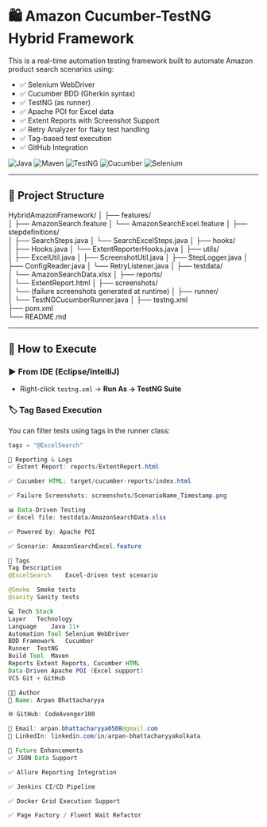 # 🛍️ Amazon Cucumber-TestNG Hybrid Framework

This is a real-time automation testing framework built to automate Amazon product search scenarios using:

- ✅ Selenium WebDriver
- ✅ Cucumber BDD (Gherkin syntax)
- ✅ TestNG (as runner)
- ✅ Apache POI for Excel data
- ✅ Extent Reports with Screenshot Support
- ✅ Retry Analyzer for flaky test handling
- ✅ Tag-based test execution
- ✅ GitHub Integration

![Java](https://img.shields.io/badge/Java-11+-brightgreen)
![Maven](https://img.shields.io/badge/Maven-Build-blue)
![TestNG](https://img.shields.io/badge/TestNG-7.9-orange)
![Cucumber](https://img.shields.io/badge/Cucumber-BDD-green)
![Selenium](https://img.shields.io/badge/Selenium-WebDriver-yellow)

---

## 📁 Project Structure

HybridAmazonFramework/
│
├── features/                   
│   ├── AmazonSearch.feature
│   └── AmazonSearchExcel.feature
│
├── stepdefinitions/           
│   ├── SearchSteps.java
│   └── SearchExcelSteps.java
│
├── hooks/                     
│   ├── Hooks.java
│   └── ExtentReporterHooks.java
│
├── utils/                     
│   ├── ExcelUtil.java
│   ├── ScreenshotUtil.java
│   ├── StepLogger.java
│   ├── ConfigReader.java
│   └── RetryListener.java
│
├── testdata/                  
│   └── AmazonSearchData.xlsx
│
├── reports/                   
│   └── ExtentReport.html
│
├── screenshots/               
│   └── (failure screenshots generated at runtime)
│
├── runner/                    
│   └── TestNGCucumberRunner.java
│
├── testng.xml                 
├── pom.xml                    
└── README.md                  



---

## 🧪 How to Execute

### ▶️ From IDE (Eclipse/IntelliJ)
- Right-click `testng.xml` → **Run As → TestNG Suite**

### 🏷️ Tag Based Execution

You can filter tests using tags in the runner class:
```java
tags = "@ExcelSearch"

📸 Reporting & Logs
✅ Extent Report: reports/ExtentReport.html

✅ Cucumber HTML: target/cucumber-reports/index.html

✅ Failure Screenshots: screenshots/ScenarioName_Timestamp.png

📊 Data-Driven Testing
✅ Excel file: testdata/AmazonSearchData.xlsx

✅ Powered by: Apache POI

✅ Scenario: AmazonSearchExcel.feature

📌 Tags
Tag	Description
@ExcelSearch	Excel-driven test scenario

@Smoke	Smoke tests
@sanity Sanity tests

💻 Tech Stack
Layer	Technology
Language	Java 11+
Automation Tool	Selenium WebDriver
BDD Framework	Cucumber
Runner	TestNG
Build Tool	Maven
Reports	Extent Reports, Cucumber HTML
Data-Driven	Apache POI (Excel support)
VCS	Git + GitHub

👨‍💻 Author
👤 Name: Arpan Bhattacharyya

🌐 GitHub: CodeAvenger100

📧 Email: arpan.bhattacharyya0508@gmail.com
🔗 LinkedIn: linkedin.com/in/arpan-bhattacharyyakolkata

🔮 Future Enhancements
✅ JSON Data Support

✅ Allure Reporting Integration

✅ Jenkins CI/CD Pipeline

✅ Docker Grid Execution Support

✅ Page Factory / Fluent Wait Refactor


